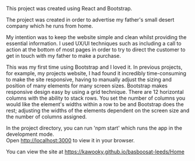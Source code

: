 This project was created using React and Bootstrap.

The project was created in order to advertise my father's small desert company which he runs from home.

My intention was to keep the website simple and clean whilst providing the essential information. I used UX/UI techniques such as including a call to action at the bottom of most pages in order to try to direct the customer to get in touch with my father to make a purchase.

This was my first time using Bootstrap and I loved it. In previous projects, for example, my projects website, I had found it incredibly time-consuming to make the site responsive, having to manually adjust the sizing and position of many elements for many screen sizes. Bootstrap makes responsive design easy by using a grid technique. There are 12 horizontal columns with the ability to stack rows. You set the number of columns you would like the element's widths within a row to be and Bootstrap does the rest; adjusting the widths of the elements dependent on the screen size and the number of columns assigned.


In the project directory, you can run 'npm start' which runs the app in the development mode.\
Open [http://localhost:3000](http://localhost:3000) to view it in your browser.

You can view the site at https://kawooky.github.io/basboosat-leeds/Home

